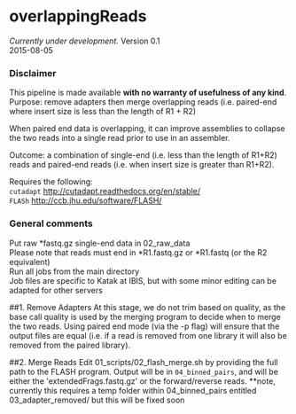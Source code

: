# overlappingReads
*Currently under development.*
Version 0.1  
2015-08-05

### Disclaimer
This pipeline is made available **with no warranty of usefulness of any kind**.  
Purpose: remove adapters then merge overlapping reads (i.e. paired-end where insert size is less than the length of R1 + R2)

When paired end data is overlapping, it can improve assemblies to collapse the two reads into a single read
prior to use in an assembler.

Outcome: a combination of single-end (i.e. less than the length of R1+R2) reads and paired-end reads (i.e. when insert size is greater than R1+R2).

Requires the following:  
`cutadapt`         http://cutadapt.readthedocs.org/en/stable/  
`FLASh`            http://ccb.jhu.edu/software/FLASH/ 

### General comments
Put raw *fastq.gz single-end data in 02_raw_data  
Please note that reads must end in *R1.fastq.gz or *R1.fastq (or the R2 equivalent)  
Run all jobs from the main directory  
Job files are specific to Katak at IBIS, but with some minor editing can be adapted for other servers  

##1. Remove Adapters
At this stage, we do not trim based on quality, as the base call quality is used by the merging program to decide when to merge the two reads. Using paired end mode (via the -p flag) will ensure that the output files are equal (i.e. if a read is removed from one library it will also be removed from the paired library).



##2. Merge Reads
Edit 01_scripts/02_flash_merge.sh by providing the full path to the FLASH program.
Output will be in `04_binned_pairs`, and will be either the 'extendedFrags.fastq.gz' or the forward/reverse reads. 
**note, currently this requires a temp folder within 04_binned_pairs entitled 03_adapter_removed/ but this will be fixed soon








